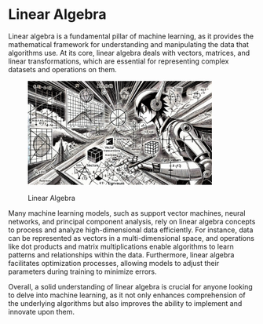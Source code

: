 # Linear Algebra

Linear algebra is a fundamental pillar of machine learning, as it provides the mathematical framework for understanding and manipulating the data that algorithms use. At its core, linear algebra deals with vectors, matrices, and linear transformations, which are essential for representing complex datasets and operations on them.&#x20;

<div align="left">

<figure><img src="../../../.gitbook/assets/image (1) (1) (1) (1).png" alt="" width="375"><figcaption><p>Linear Algebra</p></figcaption></figure>

</div>

Many machine learning models, such as support vector machines, neural networks, and principal component analysis, rely on linear algebra concepts to process and analyze high-dimensional data efficiently. For instance, data can be represented as vectors in a multi-dimensional space, and operations like dot products and matrix multiplications enable algorithms to learn patterns and relationships within the data. Furthermore, linear algebra facilitates optimization processes, allowing models to adjust their parameters during training to minimize errors.&#x20;

Overall, a solid understanding of linear algebra is crucial for anyone looking to delve into machine learning, as it not only enhances comprehension of the underlying algorithms but also improves the ability to implement and innovate upon them.

